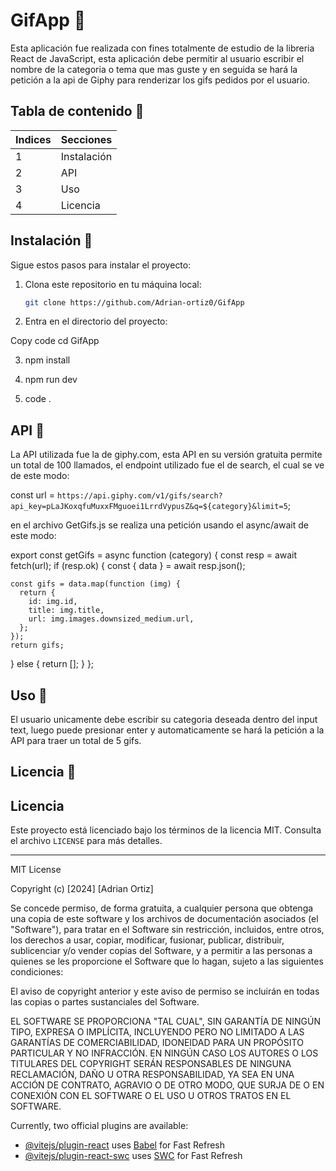 # GifApp 📱

Esta aplicación fue realizada con fines totalmente de estudio de la libreria React de JavaScript, esta aplicación debe permitir al usuario escribir el nombre de la categoria o tema que mas guste y en seguida se hará la petición a la api de Giphy para renderizar los gifs pedidos por el usuario.

## Tabla de contenido 📐

| Indices   | Secciones     |
|-----------|---------------|
| 1         | Instalación   |
| 2         | API           |
| 3         | Uso           |
| 4         | Licencia      |

## Instalación 🚀

Sigue estos pasos para instalar el proyecto:

1. Clona este repositorio en tu máquina local:
   ```bash
   git clone https://github.com/Adrian-ortiz0/GifApp

2. Entra en el directorio del proyecto:

Copy code
cd GifApp

3. npm install

4. npm run dev

5. code .

## API 🔩

La API utilizada fue la de giphy.com, esta API en su versión gratuita permite un total de 100 llamados, el endpoint utilizado fue el de search, el cual se ve de este modo:

const url = `https://api.giphy.com/v1/gifs/search?api_key=pLaJKoxqfuMuxxFMguoei1LrrdVypusZ&q=${category}&limit=5`;

en el archivo GetGifs.js se realiza una petición usando el async/await de este modo:

export const getGifs = async function (category) {
  const resp = await fetch(url);
  if (resp.ok) {
    const { data } = await resp.json();

    const gifs = data.map(function (img) {
      return {
        id: img.id,
        title: img.title,
        url: img.images.downsized_medium.url,
      };
    });
    return gifs;
  } else {
    return [];
  }
};

## Uso 🤖

El usuario unicamente debe escribir su categoria deseada dentro del input text, luego puede presionar enter y automaticamente se hará la petición a la API para traer un total de 5 gifs.


## Licencia 🏅

## Licencia

Este proyecto está licenciado bajo los términos de la licencia MIT. Consulta el archivo `LICENSE` para más detalles.

---

MIT License

Copyright (c) [2024] [Adrian Ortiz]

Se concede permiso, de forma gratuita, a cualquier persona que obtenga una copia de este software y los archivos de documentación asociados (el "Software"), para tratar en el Software sin restricción, incluidos, entre otros, los derechos a usar, copiar, modificar, fusionar, publicar, distribuir, sublicenciar y/o vender copias del Software, y a permitir a las personas a quienes se les proporcione el Software que lo hagan, sujeto a las siguientes condiciones:

El aviso de copyright anterior y este aviso de permiso se incluirán en todas las copias o partes sustanciales del Software.

EL SOFTWARE SE PROPORCIONA "TAL CUAL", SIN GARANTÍA DE NINGÚN TIPO, EXPRESA O IMPLÍCITA, INCLUYENDO PERO NO LIMITADO A LAS GARANTÍAS DE COMERCIABILIDAD, IDONEIDAD PARA UN PROPÓSITO PARTICULAR Y NO INFRACCIÓN. EN NINGÚN CASO LOS AUTORES O LOS TITULARES DEL COPYRIGHT SERÁN RESPONSABLES DE NINGUNA RECLAMACIÓN, DAÑO U OTRA RESPONSABILIDAD, YA SEA EN UNA ACCIÓN DE CONTRATO, AGRAVIO O DE OTRO MODO, QUE SURJA DE O EN CONEXIÓN CON EL SOFTWARE O EL USO U OTROS TRATOS EN EL SOFTWARE.

Currently, two official plugins are available:

- [@vitejs/plugin-react](https://github.com/vitejs/vite-plugin-react/blob/main/packages/plugin-react/README.md) uses [Babel](https://babeljs.io/) for Fast Refresh
- [@vitejs/plugin-react-swc](https://github.com/vitejs/vite-plugin-react-swc) uses [SWC](https://swc.rs/) for Fast Refresh
